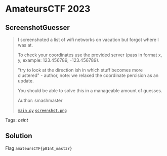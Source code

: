 # AmateursCTF 2023

## ScreenshotGuesser

> I screenshoted a list of wifi networks on vacation but forgot where I was at.
>
> To check your coordinates use the provided server (pass in format x, y, example: 123.456789, -123.456789).
>
> "try to look at the direction ish in which stuff becomes more clustered" - author, note: we relaxed the coordinate percision as an update.
>
> You should be able to solve this in a manageable amount of guesses.
>
>  Author: smashmaster
>
> [`main.py`](main.py) [`screenshot.png`](screenshot.png)

Tags: _osint_

## Solution

Flag `amateursCTF{p01nt_mast3r}`